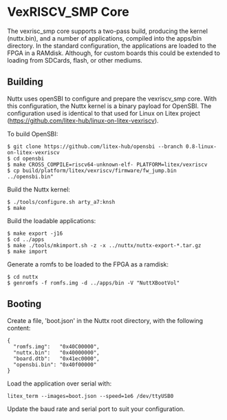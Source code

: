 VexRISCV\_SMP Core
==================

The vexrisc\_smp core supports a two-pass build, producing the kernel
(nuttx.bin), and a number of applications, compiled into the apps/bin
directory. In the standard configuration, the applications are loaded to
the FPGA in a RAMdisk. Although, for custom boards this could be
extended to loading from SDCards, flash, or other mediums.

Building
--------

Nuttx uses openSBI to configure and prepare the vexriscv\_smp core. With
this configuration, the Nuttx kernel is a binary payload for OpenSBI.
The configuration used is identical to that used for Linux on Litex
project (<https://github.com/litex-hub/linux-on-litex-vexriscv>).

To build OpenSBI:

    $ git clone https://github.com/litex-hub/opensbi --branch 0.8-linux-on-litex-vexriscv
    $ cd opensbi
    $ make CROSS_COMPILE=riscv64-unknown-elf- PLATFORM=litex/vexriscv
    $ cp build/platform/litex/vexriscv/firmware/fw_jump.bin ../opensbi.bin"

Build the Nuttx kernel:

    $ ./tools/configure.sh arty_a7:knsh
    $ make

Build the loadable applications:

    $ make export -j16
    $ cd ../apps
    $ make ./tools/mkimport.sh -z -x ../nuttx/nuttx-export-*.tar.gz
    $ make import

Generate a romfs to be loaded to the FPGA as a ramdisk:

    $ cd nuttx
    $ genromfs -f romfs.img -d ../apps/bin -V "NuttXBootVol"

Booting
-------

Create a file, \'boot.json\' in the Nuttx root directory, with the
following content:

    {
      "romfs.img":   "0x40C00000",
      "nuttx.bin":   "0x40000000",
      "board.dtb":   "0x41ec0000",
      "opensbi.bin": "0x40f00000"
    }

Load the application over serial with:

    litex_term --images=boot.json --speed=1e6 /dev/ttyUSB0

Update the baud rate and serial port to suit your configuration.
